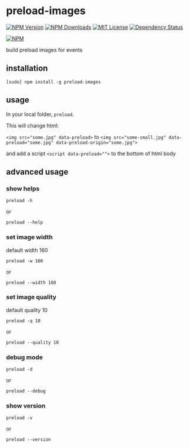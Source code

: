 # preload-images

[![NPM Version][npm-version-image]][npm-url]
[![NPM Downloads][npm-downloads-image]][npm-url]
[![MIT License][license-image]][license-url]
[![Dependency Status][david-image]][david-url]

[![NPM][nodei-image]][nodei-url]

build preload images for events

## installation

`[sudo] npm install -g preload-images`

## usage

In your local folder, `preload`.

This will change html:

`<img src="some.jpg" data-preload>` to `<img src="some-small.jpg" data-preload="some.jpg" data-preload-origin="some.jpg">`

and add a script `<script data-preload="">` to the bottom of html body

## advanced usage

### show helps

`preload -h`

or

`preload --help`

### set image width

default width 160

`preload -w 160`

or

`preload --width 160`

### set image quality

default quality 10

`preload -q 10`

or

`preload --quality 10`

### debug mode

`preload -d`

or

`preload --debug`

### show version

`preload -v`

or

`preload --version`

[npm-version-image]: http://img.shields.io/npm/v/preload-images.svg?style=flat
[npm-url]: https://www.npmjs.com/package/preload-images
[npm-downloads-image]: http://img.shields.io/npm/dm/preload-images.svg?style=flat
[license-image]: http://img.shields.io/badge/license-MIT-blue.svg?style=flat
[license-url]: LICENSE
[david-image]: http://img.shields.io/david/vivaxy/preload-images.svg?style=flat
[david-url]: https://david-dm.org/vivaxy/preload-images
[nodei-image]: https://nodei.co/npm-dl/preload-images.png?height=3
[nodei-url]: https://nodei.co/npm/preload-images/
